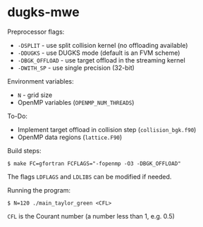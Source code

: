 # dugks-mwe

Preprocessor flags:
* `-DSPLIT` - use split collision kernel (no offloading available)
* `-DDUGKS` - use DUGKS mode (default is an FVM scheme)
* `-DBGK_OFFLOAD` - use target offload in the streaming kernel
* `-DWITH_SP` - use single precision (32-bit)

Environment variables:
* `N` - grid size
* OpenMP variables (`OPENMP_NUM_THREADS`)

To-Do:
* Implement target offload in collision step (`collision_bgk.f90`)
* OpenMP data regions (`lattice.F90`)

Build steps:
```
$ make FC=gfortran FCFLAGS="-fopenmp -O3 -DBGK_OFFLOAD"
```
The flags `LDFLAGS` and `LDLIBS` can be modified if needed.

Running the program:
```
$ N=120 ./main_taylor_green <CFL>
```
`CFL` is the Courant number (a number less than 1, e.g. 0.5)

